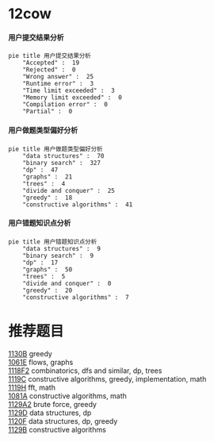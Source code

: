 # 12cow

<!-- tabs:start -->



#### **用户提交结果分析**

```mermaid
pie title 用户提交结果分析
    "Accepted" :  19
    "Rejected" :  0
    "Wrong answer" :  25
    "Runtime error" :  3
    "Time limit exceeded" :  3
    "Memory limit exceeded" :  0
    "Compilation error" :  0
    "Partial" :  0
```

#### **用户做题类型偏好分析**

```mermaid
pie title 用户做题类型偏好分析
    "data structures" :  70
    "binary search" :  327
    "dp" :  47
    "graphs" :  21
    "trees" :  4
    "divide and conquer" :  25
    "greedy" :  18
    "constructive algorithms" :  41
```
#### **用户错题知识点分析**

```mermaid
pie title 用户错题知识点分析
    "data structures" :  9
    "binary search" :  9
    "dp" :  17
    "graphs" :  50
    "trees" :  5
    "divide and conquer" :  0
    "greedy" :  20
    "constructive algorithms" :  7
```



<!-- tabs:end -->
# 推荐题目
[1130B](https://codeforces.com/contest/1130/problem/B)		greedy		  
[1061E](https://codeforces.com/contest/1061/problem/E)		flows,
                        graphs		  
[1118F2](https://codeforces.com/contest/1118F/problem/2)		combinatorics,
                        dfs and similar,
                        dp,
                        trees		  
[1119C](https://codeforces.com/contest/1119/problem/C)		constructive algorithms,
                        greedy,
                        implementation,
                        math		  
[1119H](https://codeforces.com/contest/1119/problem/H)		fft,
                        math		  
[1081A](https://codeforces.com/contest/1081/problem/A)		constructive algorithms,
                        math		  
[1129A2](https://codeforces.com/contest/1129A/problem/2)		brute force,
                        greedy		  
[1129D](https://codeforces.com/contest/1129/problem/D)		data structures,
                        dp		  
[1120F](https://codeforces.com/contest/1120/problem/F)		data structures,
                        dp,
                        greedy		  
[1129B](https://codeforces.com/contest/1129/problem/B)		constructive algorithms		  
